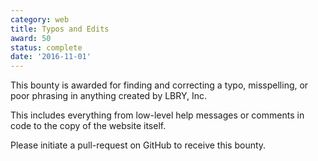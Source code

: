 ```yaml
---
category: web
title: Typos and Edits
award: 50
status: complete
date: '2016-11-01'
---
```


This bounty is awarded for finding and correcting a typo, misspelling, or poor phrasing in anything created by LBRY, Inc.

This includes everything from low-level help messages or comments in code to the copy of the website itself.

Please initiate a pull-request on GitHub to receive this bounty.
